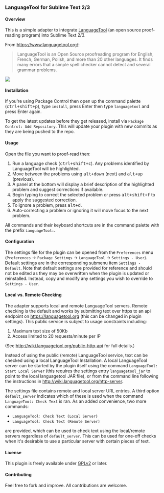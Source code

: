 ### LanguageTool for Sublime Text 2/3

#### Overview

This is a simple adapter to integrate
[LanguageTool](https://languagetool.org/) (an open source proof-reading
program) into Sublime Text 2/3.

From https://www.languagetool.org/:

> LanguageTool is an Open Source proof­reading program for English, French,
> German, Polish, and more than 20 other languages. It finds many errors that
> a simple spell checker cannot detect and several grammar problems.

![](https://cdn.rawgit.com/gtarawneh/languagetool-sublime/master/demo.gif)

#### Installation

If you're using Package Control then open up the command palette
(<kbd>ctrl+shift+p</kbd>), type `install`, press Enter then type
`languagetool` and press Enter again.

To get the latest updates before they get released, install via `Package
Control: Add Repository`. This will update your plugin with new commits as
they are being pushed to the repo.

#### Usage

Open the file you want to proof-read then:

1. Run a language check (<kbd>ctrl+shift+c</kbd>). Any problems identified by LanguageTool will be highlighted.
2. Move between the problems using <kbd>alt+down</kbd> (next) and <kbd>alt+up</kbd> (previous).
3. A panel at the bottom will display a brief description  of the highlighted problem and suggest corrections if available.
4. Begin typing to correct the selected problem or press <kbd>alt+shift+f</kbd> to apply the suggested correction.
5. To ignore a problem, press <kbd>alt+d</kbd>.
6. Auto-correcting a problem or ignoring it will move focus to the next problem.

All commands and their keyboard shortcuts are in the command palette with the
prefix `LanguageTool:`.

#### Configuration

The settings file for the plugin can be opened from the `Preferences` menu
(`Preferences` &rarr; `Package Settings` &rarr; `LanguageTool` &rarr;
`Settings - User`). Default settings are in the corresponding submenu item
`Settings - Default`. Note that default settings are provided for reference
and should not be edited as they may be overwritten when the plugin is updated
or reinstalled. Instead, copy and modify any settings you wish to override to
`Settings - User`.

#### Local vs. Remote Checking

The adapter supports local and remote LanguageTool servers. Remote checking is
the default and works by submitting text over https to an api endpoint on
https://languagetool.org (this can be changed in plugin settings). This public
service is subject to usage constraints including:

1. Maximum text size of 50Kb
2. Access limited to 20 requests/minute per IP

(See http://wiki.languagetool.org/public-http-api for full details.)

Instead of using the public (remote) LanguageTool service, text can be checked
using a local LanguageTool Installation. A local LanguageTool server can be
started by the plugin itself using the command `LanguageTool: Start Local
Server` (this requires the settings entry `languagetool_jar` to point to the
local languagetool JAR file), or from the command line following the
instructions in http://wiki.languagetool.org/http-server.

The settings file contains remote and local server URL entries. A third option
`default_server` indicates which of these is used when the command
`LanguageTool: Check Text` is ran. As an added convenience, two more commands:

* `LanguageTool: Check Text (Local Server)`
* `LanguageTool: Check Text (Remote Server)`

are provided, which can be used to check text using the local/remote servers
regardless of `default_server`. This can be used for one-off checks when it's
desirable to use a particular server with certain pieces of text.

#### License

This plugin is freely available under
[GPLv2](https://www.gnu.org/licenses/old-licenses/gpl-2.0.html) or later.

#### Contributing

Feel free to fork and improve. All contributions are welcome.
